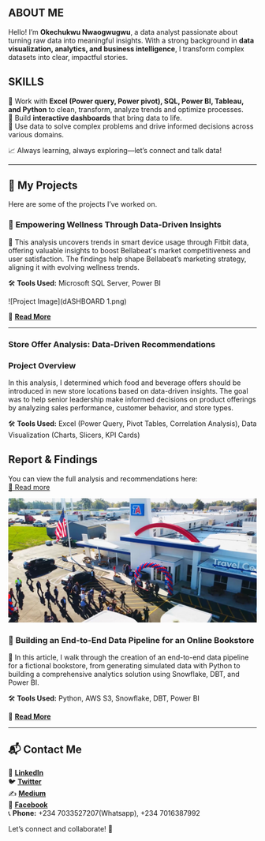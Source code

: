 ## ABOUT ME  

Hello! I’m **Okechukwu Nwaogwugwu**, a data analyst passionate about turning raw data into meaningful insights. With a strong background in **data visualization, analytics, and business intelligence**, I transform complex datasets into clear, impactful stories.  

## SKILLS

🔹 Work with **Excel (Power query, Power pivot), SQL, Power BI, Tableau, and Python** to clean, transform, analyze trends and optimize processes.  
🔹 Build **interactive dashboards** that bring data to life.  
🔹 Use data to solve complex problems and drive informed decisions across various domains.  

📈 Always learning, always exploring—let’s connect and talk data!  

---
## 📂 My Projects  
Here are some of the projects I’ve worked on.  

### 🔹 **Empowering Wellness Through Data-Driven Insights**  
📌 This analysis uncovers trends in smart device usage through Fitbit data, offering valuable insights to boost Bellabeat's market competitiveness and user satisfaction. The findings help shape Bellabeat’s marketing strategy, aligning it with evolving wellness trends.

🛠️ **Tools Used:** Microsoft SQL Server, Power BI 

![Project Image](dASHBOARD 1.png)  

🔗 **[Read More](https://medium.com/@okeyxiii/bellabeat-case-study-eea0d9e559c1)**  

---

### Store Offer Analysis: Data-Driven Recommendations  

### Project Overview  
In this analysis, I determined which food and beverage offers should be introduced in new store locations based on data-driven insights. The goal was to help senior leadership make informed decisions on product offerings by analyzing sales performance, customer behavior, and store types.  

🛠️ **Tools Used:** Excel (Power Query, Pivot Tables, Correlation Analysis), Data Visualization (Charts, Slicers, KPI Cards)  

## Report & Findings  
You can view the full analysis and recommendations here:  
[🔗 Read more](https://www.linkedin.com/pulse/data-driven-retail-expansion-how-i-determined-best-food-nwaogwugwu-oaqcf/?trackingId=mYcB%2FbIJpM3FIXcHzncuIQ%3D%3D)  

![Project Image](TravelCenters-of-America-Future-Plans.png)

### 🔹 **Building an End-to-End Data Pipeline for an Online Bookstore**  
📌 In this article, I walk through the creation of an end-to-end data pipeline for a fictional bookstore, from generating simulated data with Python to building a comprehensive analytics solution using Snowflake, DBT, and Power BI.

🛠️ **Tools Used:** Python, AWS S3, Snowflake, DBT, Power BI 

🔗 **[Read More](https://www.linkedin.com/pulse/building-end-to-end-data-pipeline-online-bookstore-nwaogwugwu-ts8uf/?trackingId=IQRJ6WwKQ9KLb%2BwkCwEtog%3D%3D)**  

---

## 📬 Contact Me  
💼 [**LinkedIn**](https://www.linkedin.com/in/okechukwu-nwaogwugwu-016037145/)  
🐦 [**Twitter**](https://x.com/Okeykenneth1)  
✍️ [**Medium**](https://medium.com/@okeyxiii)  
📘 [**Facebook**](https://web.facebook.com/Okeyken/)  
📞 **Phone:** +234 7033527207(Whatsapp), +234 7016387992  

Let’s connect and collaborate! 🚀 
